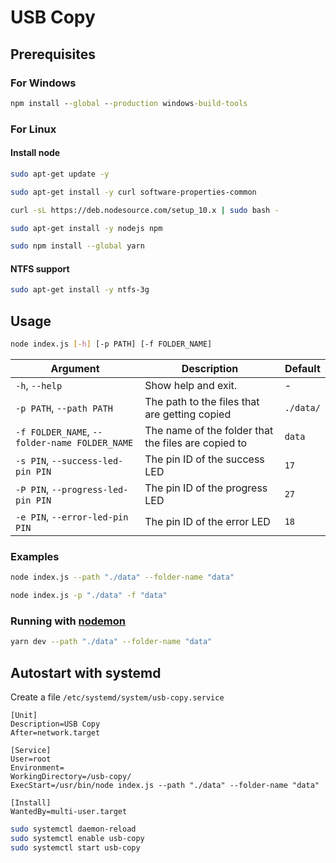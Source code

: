 # USB Copy

## Prerequisites

### For Windows
``` cmd
npm install --global --production windows-build-tools
```

### For Linux

#### Install node

```sh
sudo apt-get update -y

sudo apt-get install -y curl software-properties-common

curl -sL https://deb.nodesource.com/setup_10.x | sudo bash -

sudo apt-get install -y nodejs npm

sudo npm install --global yarn
```

#### NTFS support

``` sh
sudo apt-get install -y ntfs-3g
```

## Usage

``` sh
node index.js [-h] [-p PATH] [-f FOLDER_NAME]
```

Argument | Description | Default
--- | --- | ---
`-h`, `--help ` | Show help and exit. | -
`-p PATH`, `--path PATH` | The path to the files that are getting copied | `./data/`
`-f FOLDER_NAME`, `--folder-name FOLDER_NAME` | The name of the folder that the files are copied to | `data`
`-s PIN`, `--success-led-pin PIN` | The pin ID of the success LED | `17`
`-P PIN`, `--progress-led-pin PIN` | The pin ID of the progress LED | `27`
`-e PIN`, `--error-led-pin PIN` | The pin ID of the error LED | `18`

### Examples

``` sh
node index.js --path "./data" --folder-name "data"

node index.js -p "./data" -f "data"
```

### Running with [nodemon](https://www.npmjs.com/package/nodemon)

``` sh
yarn dev --path "./data" --folder-name "data"
```

## Autostart with systemd

Create a file `/etc/systemd/system/usb-copy.service`

``` service
[Unit]
Description=USB Copy
After=network.target

[Service]
User=root
Environment=
WorkingDirectory=/usb-copy/
ExecStart=/usr/bin/node index.js --path "./data" --folder-name "data"

[Install]
WantedBy=multi-user.target
```

``` sh
sudo systemctl daemon-reload
sudo systemctl enable usb-copy
sudo systemctl start usb-copy
```